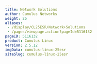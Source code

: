 ```yaml
---
title: Network Solutions
author: Cumulus Networks
weight: 25
aliases:
 - /display/CL25ESR/Network+Solutions
 - /pages/viewpage.action?pageId=5116132
pageID: 5116132
product: Cumulus Linux
version: 2.5.12
imgData: cumulus-linux-25esr
siteSlug: cumulus-linux-25esr
---
```

<article id="html-search-results" class="ht-content" style="display: none;">

</article>

<footer id="ht-footer">

</footer>
